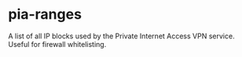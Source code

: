 # pia-ranges
A list of all IP blocks used by the Private Internet Access VPN service. Useful for firewall whitelisting.
